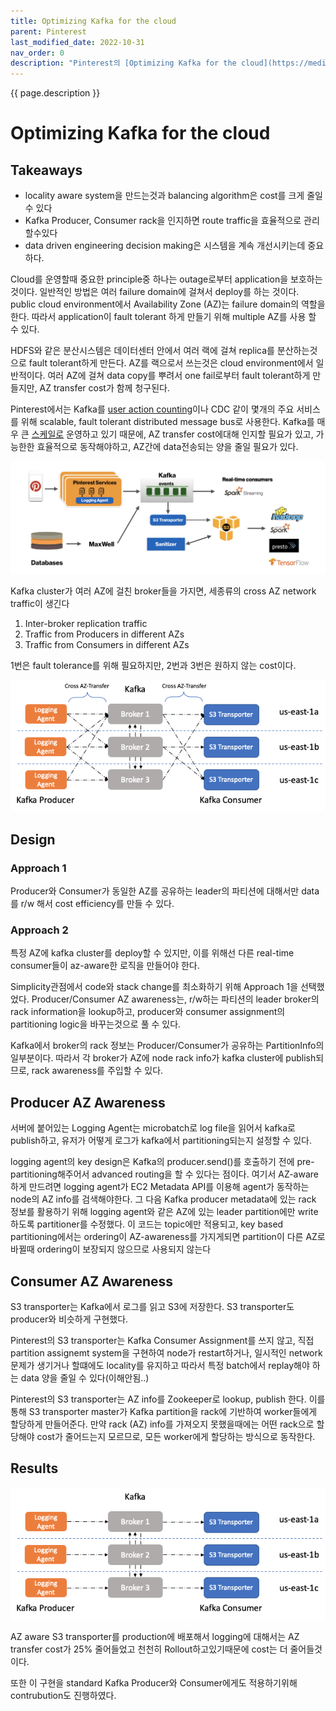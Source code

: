```yaml
---
title: Optimizing Kafka for the cloud
parent: Pinterest
last_modified_date: 2022-10-31
nav_order: 0
description: "Pinterest의 [Optimizing Kafka for the cloud](https://medium.com/pinterest-engineering/optimizing-kafka-for-the-cloud-4e936643fde0) 를 번역한 글 입니다."
---
```

{{ page.description }}

# Optimizing Kafka for the cloud

## Takeaways

- locality aware system을 만드는것과 balancing algorithm은 cost를 크게 줄일 수 있다
- Kafka Producer, Consumer rack을 인지하면 route traffic을 효율적으로 관리할수있다
- data driven engineering decision making은 시스템을 계속 개선시키는데 중요하다.

Cloud를 운영할때 중요한 principle중 하나는 outage로부터 application을 보호하는 것이다. 일반적인 방법은 여러 failure domain에 걸쳐서 deploy를 하는 것이다. public cloud environment에서 Availability Zone (AZ)는 failure domain의 역할을 한다. 따라서 application이 fault tolerant 하게 만들기 위해 multiple AZ를 사용 할 수 있다.

HDFS와 같은 분산시스템은 데이터센터 안에서 여러 랙에 걸쳐 replica를 분산하는것으로 fault tolerant하게 만든다. AZ를 랙으로서 쓰는것은 cloud environment에서 일반적이다. 여러 AZ에 걸쳐 data copy를 뿌려서 one fail로부터 fault tolerant하게 만들지만, AZ transfer cost가 함께 청구된다.

Pinterest에서는 Kafka를 [user action counting](https://medium.com/pinterest-engineering/building-a-real-time-user-action-counting-system-for-ads-88a60d9c9a)이나 CDC 같이 몇개의 주요 서비스를 위해 scalable, fault tolerant distributed message bus로 사용한다. Kafka를 매우 큰 [스케일로](https://medium.com/pinterest-engineering/how-pinterest-runs-kafka-at-scale-ff9c6f735be) 운영하고 있기 때문에, AZ transfer cost에대해 인지할 필요가 있고, 가능한한 효율적으로 동작해야하고, AZ간에 data전송되는 양을 줄일 필요가 있다.

![Architecture](optimizing-kafka-for-the-cloud/Untitled.png)

Kafka cluster가 여러 AZ에 걸친 broker들을 가지면, 세종류의 cross AZ network traffic이 생긴다

1. Inter-broker replication traffic
2. Traffic from Producers in different AZs
3. Traffic from Consumers in different AZs

1번은 fault tolerance를 위해 필요하지만, 2번과 3번은 원하지 않는 cost이다.

![problem](optimizing-kafka-for-the-cloud/Untitled1.png)

## Design

### Approach 1

Producer와 Consumer가 동일한 AZ를 공유하는 leader의 파티션에 대해서만 data를 r/w 해서 cost efficiency를 만들 수 있다.

### Approach 2

특정 AZ에 kafka cluster를 deploy할 수 있지만, 이를 위해선 다른 real-time consumer들이 az-aware한 로직을 만들어야 한다.

Simplicity관점에서 code와 stack change를 최소화하기 위해 Approach 1을 선택했었다. Producer/Consumer AZ awareness는, r/w하는 파티션의 leader broker의 rack information을 lookup하고, producer와 consumer assignment의 partitioning logic을 바꾸는것으로 풀 수 있다.

Kafka에서 broker의 rack 정보는 Producer/Consumer가 공유하는 PartitionInfo의 일부분이다. 따라서 각 broker가 AZ에 node rack info가 kafka cluster에 publish되므로, rack awareness를 주입할 수 있다.

## Producer AZ Awareness

서버에 붙어있는 Logging Agent는 microbatch로 log file을 읽어서 kafka로 publish하고, 유저가 어떻게 로그가 kafka에서 partitioning되는지 설정할 수 있다.

logging agent의 key design은 Kafka의 producer.send()를 호출하기 전에 pre-partitioning해주어서 advanced routing을 할 수 있다는 점이다. 여기서 AZ-aware하게 만드려면 logging agent가 EC2 Metadata API를 이용해 agent가 동작하는 node의 AZ info를 검색해야한다. 그 다음 Kafka producer metadata에 있는 rack 정보를 활용하기 위해 logging agent와 같은 AZ에 있는 leader partition에만 write하도록 partitioner를 수정했다. 이 코드는 topic에만 적용되고, key based partitioning에서는 ordering이 AZ-awareness를 가지게되면 partition이 다른 AZ로 바뀔때 ordering이 보장되지 않으므로 사용되지 않는다

## Consumer AZ Awareness

S3 transporter는 Kafka에서 로그를 읽고 S3에 저장한다. S3 transporter도 producer와 비슷하게 구현했다.

Pinterest의 S3 transporter는 Kafka Consumer Assignment를 쓰지 않고, 직접 partition assignemt system을 구현하여 node가 restart하거나, 일시적인 network 문제가 생기거나 할떄에도 locality를 유지하고 따라서 특정 batch에서 replay해야 하는 data 양을 줄일 수 있다(이해안됨..)

Pinterest의 S3 transporter는 AZ info를 Zookeeper로 lookup, publish 한다. 이를 통해 S3 transporter master가 Kafka partition을 rack에 기반하여 worker들에게 할당하게 만들어준다. 만약 rack (AZ) info를 가져오지 못했을때에는 어떤 rack으로 할당해야 cost가 줄어드는지 모르므로, 모든 worker에게 할당하는 방식으로 동작한다.

## Results

![result](optimizing-kafka-for-the-cloud/Untitled2.png)

AZ aware S3 transporter를 production에 배포해서 logging에 대해서는 AZ transfer cost가 25% 줄어들었고 천천히 Rollout하고있기때문에 cost는 더 줄어들것이다.

또한 이 구현을 standard Kafka Producer와 Consumer에게도 적용하기위해 contrubution도 진행하였다.